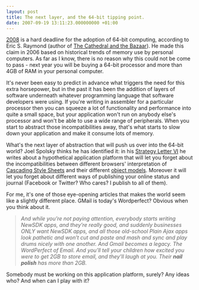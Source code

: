 ```yaml
---
layout: post
title: The next layer, and the 64-bit tipping point.
date: 2007-09-19 13:11:23.000000000 +01:00
---
```

<a href="https://www.catb.org/~esr/writings/world-domination/world-domination-201.html">2008</a> is a hard deadline for the adoption of 64-bit computing, according to Eric S. Raymond (author of <a href="https://www.catb.org/~esr/writings/cathedral-bazaar/">The Cathedral and the Bazaar</a>). He made this claim in 2006 based on historical trends of memory use by personal computers. As far as I know, there is no reason why this could not be come to pass - next year you will be buying a 64-bit processor and more than 4GB of RAM in your personal computer.

It's never been easy to predict in advance what triggers the need for this extra horsepower, but in the past it has been the addition of layers of software underneath whatever programming language that software developers were using. If you're writing in assembler for a particular processor then you can squeeze a lot of functionality and performance into quite a small space, but your application won't run on anybody else's processor and won't be able to use a wide range of peripherals. When you start to abstract those incompatibilities away, that's what starts to slow down your application and make it consume lots of memory.

What's the next layer of abstraction that will push us over into the 64-bit world? Joel Spolsky thinks he has identified it: in his <a href="https://www.joelonsoftware.com/items/2007/09/18.html">Strategy Letter VI</a> he writes about a hypothetical application platform that will let you forget about the incompatibilities between different browsers' interpretation of <a href="https://en.wikipedia.org/wiki/CSS">Cascading Style Sheets</a> and their different <a href="https://en.wikipedia.org/wiki/Document_Object_Model">object models</a>. Moreover it will let you forget about different ways of publishing your online status and journal (Facebook or Twitter? Who cares? I publish to all of them).

For me, it's one of those eye-opening articles that makes the world seem like a slightly different place. GMail is today's Wordperfect? Obvious when you think about it.
<blockquote><em>And while you’re not paying attention, everybody starts writing NewSDK apps, and they’re really good, and suddenly businesses ONLY want NewSDK apps, and all those old-school Plain Ajax apps look pathetic and won’t cut and paste and mash and sync and play drums nicely with one another. And Gmail becomes a legacy. The WordPerfect of Email. And you’ll tell your children how excited you were to get 2GB to store email, and they’ll laugh at you. Their <strong>nail polish</strong> has more than 2GB.</em></blockquote>
Somebody must be working on this application platform, surely? Any ideas who? And when can I play with it?
